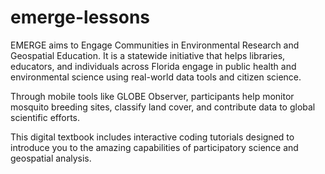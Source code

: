 # emerge-lessons

EMERGE aims to Engage Communities in Environmental Research and Geospatial Education. It is a statewide initiative that helps libraries, educators, and individuals across Florida engage in public health and environmental science using real-world data tools and citizen science.

Through mobile tools like GLOBE Observer, participants help monitor mosquito breeding sites, classify land cover, and contribute data to global scientific efforts.

This digital textbook includes interactive coding tutorials designed to introduce you to the amazing capabilities of participatory science and geospatial analysis.
